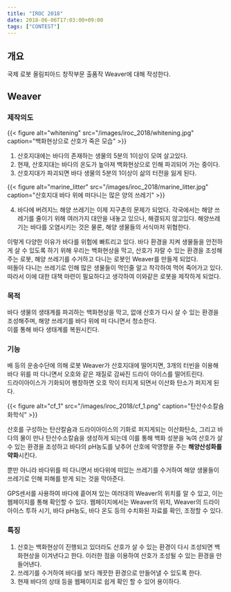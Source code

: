 ```yaml
---
title: "IROC 2018"
date: 2018-06-06T17:03:00+09:00
tags: ["CONTEST"]
---
```


## 개요
국제 로봇 올림피아드 창작부문 출품작 Weaver에 대해 작성한다.

## Weaver

### 제작의도

{{< figure alt="whitening" src="/images/iroc_2018/whitening.jpg" caption="백화현상으로 산호가 죽은 모습" >}}

1. 산호지대에는 바다의 존재하는 생물의 5분의 1이상이 모여 살고있다.
2. 현재, 산호지대는 바다의 온도가 높아져 백화현상으로 인해 파괴되어 가는 중이다.
3. 산호지대가 파괴되면 바다 생물의 5분의 1이상이 삶의 터전을 잃게 된다.

{{< figure alt="marine_litter" src="/images/iroc_2018/marine_litter.jpg" caption="산호지대 바다 위에 떠다니는 많은 양의 쓰레기" >}}

4. 바다에 버려지느 해양 쓰레기는 이제 지구촌의 문제가 되었다. 각국에서는 해양 쓰레기를 줄이기 위해 여러가지 대안을 내놓고 있으나, 해결되지 않고있다. 해양쓰레기는 바다를 오염시키는 것은 물론, 해양 생물들의 서식마저 위협한다.

이렇게 다양한 이유가 바다를 위험에 빠트리고 있다. 바다 환경을 지켜 생물들을 안전하게 살 수 있도록 하기 위해 우리는 백화현상을 막고, 산호가 자랄 수 있는 환경을 조성해주는 로봇, 해양 쓰레기를 수거하고 다니는 로봇인 Weaver를 만들게 되었다.<br>
떠돌아 다니는 쓰레기로 인해 많은 생물들이 먹인줄 알고 착각하여 먹어 죽어가고 있다.
따라서 이에 대한 대책 마련이 필요하다고 생각하여 이와같은 로봇을 제작하게 되었다.

### 목적
바다 생물의 생태계를 파괴하는 백화현상을 막고, 없애 산호가 다시 살 수 있는 환경을 조성해주며, 해양 쓰레기를 바다 위에 떠 다니면서 청소한다.<br>
이를 통해 바다 생태계를 복원시킨다.

### 기능
배 등의 운송수단에 의해 로봇 Weaver가 산호지대에 떨어지면, 3개의 터빈을 이용해
바다 위를 떠 다니면서 오호와 같은 재질로 감싸진 드라이 아이스를 떨어트린다.<br>
드라이아이스가 기화되어 팽창하면 오호 막이 터지게 되면서 이산화 탄소가 퍼지게 된다.

{{< figure alt="cf_1" src="/images/iroc_2018/cf_1.png" caption="탄산수소칼슘 화학식" >}}

산호를 구성하는 탄산칼슘과 드라이아이스의 기화로 퍼지게되는 이산화탄소, 그리고 바다의 물이 만나 탄산수소칼슘을 생성하게 되는데 이를 통해 백화 성분을 녹여 산호가 살 수 있는 환경을 조성하고 바다의 pH농도를 낮추어 산호에 악영향을 주는 **해양산성화를 약화**시킨다.

뿐만 아니라 바다위를 떠 다니면서 바다위에 떠있는 쓰레기를 수거하여 해양 생물들이 쓰레기로 인해 피해를 받게 되는 것을 막아준다.

GPS센서를 사용하여 바다에 흩어져 있는 여러대의 Weaver의 위치를 알 수 있고, 이는 웹페이지를 통해 확인할 수 있다. 웹페이지에서는 Weaver의 위치, Weaver의 드라이아이스 투하 시기, 바다 pH농도, 바다 온도 등의 수치화된 자료를 확인, 조정할 수 있다.


### 특징
1. 산호는 백화현상이 진행되고 있더라도 산호가 살 수 있는 환경이 다시 조성되면 백화현상을 이겨낸다고 한다. 이러한 점을 이용하여 산호가 조성될 수 있는 환경을 만들어낸다.
2. 쓰레기를 수거하여 바다를 보다 깨끗한 환경으로 만들어낼 수 있도록 한다.
3. 현재 바다의 상태 등을 웹페이지로 쉽게 확인 할 수 있어 용이하다.